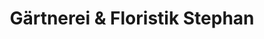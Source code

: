 ---
title: "Gärtnerei & Floristik Stephan"
url: /tuebingen/gaertnerei-und-floristik-stephan/
shop: Blumen
---